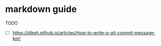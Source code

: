 # markdown guide

 TODO

 - [ ] https://djkeh.github.io/articles/How-to-write-a-git-commit-message-kor/